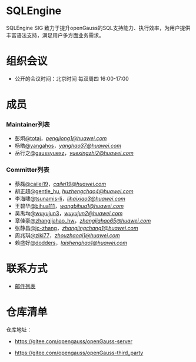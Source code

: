 # SQLEngine

SQLEngine SIG 致力于提升openGauss的SQL支持能力、执行效率，为用户提供丰富语法支持，满足用户多方面业务需求。

# 组织会议

- 公开的会议时间：北京时间 每双周四 16:00-17:00

# 成员

### Maintainer列表

- 彭炯[@totaj](https://gitee.com/totaj)，*pengjiong1@huawei.com*
- 杨皓[@yangahos](https://gitee.com/yanghaos)，*yanghao37@huawei.com*
- 岳行之[@gaussyuexz](https://gitee.com/gaussyuexz)，*yuexingzhi2@huawei.com*

### Committer列表

- 蔡磊[@cailei19](https://gitee.com/蔡磊19)，*cailei19@huawei.com*
- 胡正超[@gentle_hu](https://gitee.com/gentle_hu), *huzhengchao4@huawei.com*
- 李海啸[@tsunamis-li](https://gitee.com/tsunamis-li)，*lihaixiao3@huawei.com*
- 王碧华[@bihua111](https://gitee.com/bihua111)，*wangbihua1@huawei.com*
- 吴禹均[@wuyujun3](https://gitee.com/wuyujun3)，*wuyujun2@huawei.com*
- 章佳豪[@zhangjiahao_hw](https://gitee.com/zhangjiahao_hw)，*zhangjiahao65@huawei.com*
- 张静昌[@jc-zhang](https://gitee.com/jc-zhang)，*zhangjingchang1@huawei.com*
- 周兆琪[@ziki77](https://gitee.com/ziki77)，*zhouzhaoqi1@huawei.com*
- 赖盛好[@dodders](https://gitee.com/dodders)，*laishenghao1@huawei.com*

# 联系方式

- [邮件列表](https://mailweb.opengauss.org/postorius/lists/sqlengine.opengauss.org/)

# 仓库清单

仓库地址：

- https://gitee.com/opengauss/openGauss-server

- https://gitee.com/opengauss/openGauss-third_party
